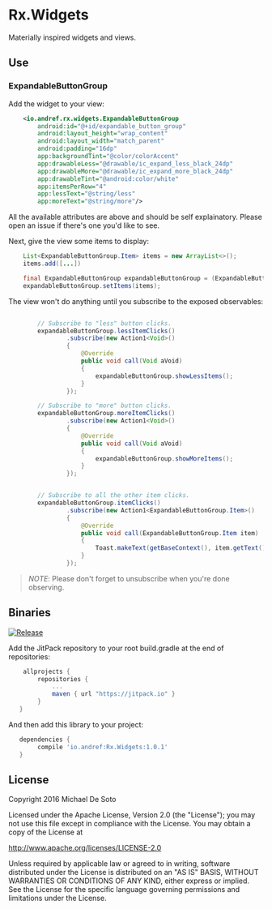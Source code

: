 # Rx.Widgets

Materially inspired widgets and views.

## Use

### ExpandableButtonGroup

Add the widget to your view:

```xml
    <io.andref.rx.widgets.ExpandableButtonGroup
        android:id="@+id/expandable_button_group"
        android:layout_height="wrap_content"
        android:layout_width="match_parent"
        android:padding="16dp"
        app:backgroundTint="@color/colorAccent"
        app:drawableLess="@drawable/ic_expand_less_black_24dp"
        app:drawableMore="@drawable/ic_expand_more_black_24dp"
        app:drawableTint="@android:color/white"
        app:itemsPerRow="4"
        app:lessText="@string/less"
        app:moreText="@string/more"/>

```

All the available attributes are above and should be self explainatory. Please open an issue if there's one you'd like to see.

Next, give the view some items to display:

```java
    List<ExpandableButtonGroup.Item> items = new ArrayList<>();
    items.add([...])

    final ExpandableButtonGroup expandableButtonGroup = (ExpandableButtonGroup) findViewById(R.id.expandable_button_group);
    expandableButtonGroup.setItems(items);
```

The view won't do anything until you subscribe to the exposed observables:

```java

        // Subscribe to "less" button clicks.
        expandableButtonGroup.lessItemClicks()
                .subscribe(new Action1<Void>()
                {
                    @Override
                    public void call(Void aVoid)
                    {
                        expandableButtonGroup.showLessItems();
                    }
                });

        // Subscribe to "more" button clicks.
        expandableButtonGroup.moreItemClicks()
                .subscribe(new Action1<Void>()
                {
                    @Override
                    public void call(Void aVoid)
                    {
                        expandableButtonGroup.showMoreItems();
                    }
                });


        // Subscribe to all the other item clicks.
        expandableButtonGroup.itemClicks()
                .subscribe(new Action1<ExpandableButtonGroup.Item>()
                {
                    @Override
                    public void call(ExpandableButtonGroup.Item item)
                    {
                        Toast.makeText(getBaseContext(), item.getText(), Toast.LENGTH_SHORT).show();
                    }
                });
```

> *NOTE*: Please don't forget to unsubscribe when you're done observing.

## Binaries

[![Release](https://jitpack.io/v/io.andref/Rx.Widgets.svg)](https://jitpack.io/#io.andref/Rx.Widgets)

Add the JitPack repository to your root build.gradle at the end of repositories:

```groovy
    allprojects {
        repositories {
            ...
            maven { url "https://jitpack.io" }
        }
   }
```

And then add this library to your project:

```groovy
   dependencies {
        compile 'io.andref:Rx.Widgets:1.0.1'
   }
```


## License

Copyright 2016 Michael De Soto

Licensed under the Apache License, Version 2.0 (the "License");
you may not use this file except in compliance with the License.
You may obtain a copy of the License at

<http://www.apache.org/licenses/LICENSE-2.0>

Unless required by applicable law or agreed to in writing, software
distributed under the License is distributed on an "AS IS" BASIS,
WITHOUT WARRANTIES OR CONDITIONS OF ANY KIND, either express or implied.
See the License for the specific language governing permissions and
limitations under the License.